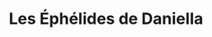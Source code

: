 ---
title: "Les Éphélides de Daniella"
url: /saint-raphael/les-ephelides-de-daniella/
shop: Kosmetik
---